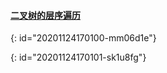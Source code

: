 #### [二叉树的层序遍历](https://leetcode-cn.com/problems/binary-tree-level-order-traversal/)
{: id="20201124170100-mm06d1e"}

{: id="20201124170101-sk1u8fg"}
